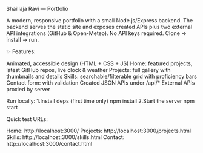 Shaillaja Ravi — Portfolio

A modern, responsive portfolio with a small Node.js/Express backend.
The backend serves the static site and exposes created APIs plus two external API integrations (GitHub & Open-Meteo).
No API keys required. Clone → install → run.

✨ Features:

Animated, accessible design (HTML + CSS + JS)
Home: featured projects, latest GitHub repos, live clock & weather
Projects: full gallery with thumbnails and details
Skills: searchable/filterable grid with proficiency bars 
Contact form: with validation
Created JSON APIs under /api/*
External APIs proxied by server 

Run locally:
1.Install deps (first time only)
npm install
2.Start the server
npm start

Quick test URLs: 

Home: http://localhost:3000/
Projects: http://localhost:3000/projects.html
Skills: http://localhost:3000/skills.html
Contact: http://localhost:3000/contact.html
